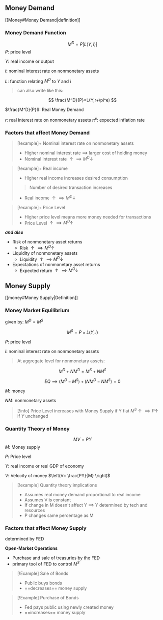 ## Money Demand
[[Money#Money Demand|definition]]
### Money Demand Function
$$
M^{D}= P[L(Y,i)]
$$
$P:$ price level

$Y:$ real income or output

$i:$ nominal interest rate on nonmonetary assets

$L:$ function relating $M^D$ to $Y$ and $i$

>can also write like this:

$$
\frac{M^D}{P}=L(Y,r+\pi^e)
$$

$\frac{M^D}{P}$: Real Money Demand

$r:$ real interest rate on nonmonetary assets
$\pi^e:$ expected inflation rate

### Factors that affect Money Demand

>[!example]+ Nominal interest rate on nonmonetary assets
>- Higher nominal interest rate $\implies$ larger cost of holding money
>- Nominal interest rate $\uparrow \implies M^D\downarrow$

> [!example]+ Real income
>-  Higher real income increases desired consumption
> >Number of desired transaction increases
> 
> - Real income $\uparrow \implies M^D \downarrow$

>[!example]+ Price Level
>- Higher price level means more money needed for transactions
>- Price Level $\uparrow \implies M^{D}\uparrow$

***and also***

- Risk of nonmonetary asset returns
	- Risk $\uparrow \implies M^D \uparrow$
- Liquidity of nonmonetary assets
	- Liquidity $\uparrow \implies M^D \downarrow$
- Expectations of nonmonetary asset returns
	- Expected return $\uparrow \implies M^D \downarrow$


## Money Supply
 [[money#Money Supply|Definition]]

### Money Market Equilibrium

given by: $M^D = M^S$

$$
M^{S}= P \times L(Y,i)
$$

$P:$ price level

$i:$ nominal interest rate on nonmonetary assets

>At aggregate level for nonmonetary assets:

$$
M^{D}+NM^{D}= M^S + NM^S
$$

$$
EQ\implies(M^{D}- M^S) + (NM^{D}- NM^{S})= 0
$$

$M:$ money

$NM:$ nonmonetary assets

> [!info] Price Level increases with Money Supply if Y flat
> $M^S \uparrow \implies P \uparrow$ if $Y$ unchanged

### Quantity Theory of Money
$$
MV = PY
$$
$M:$ Money supply

$P:$ Price level

$Y:$ real income or real GDP of economy

$V:$ Velocity of money $\left(V= \frac{PY}{M} \right)$

>[!example] Quantity theory implications
> - Assumes real money demand proportional to real income
> - Assumes V is constant
> - If change in M doesn't affect Y $\implies$ Y determined by tech and resources
> - P changes same percentage as M
### Factors that affect Money Supply
determined by FED

**Open-Market Operations**
- Purchase and sale of treasuries by the FED
- primary tool of FED to control $M^S$

> [!Example] Sale of Bonds
> - Public buys bonds
> - ==decreases== money supply

> [!Example] Purchase of Bonds
> - Fed pays public using newly created money
> - ==increases== money supply






